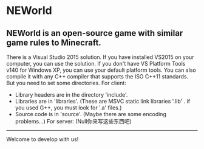 # NEWorld
NEWorld is an open-source game with similar game rules to Minecraft.
--------------------------------------------------
There is a Visual Studio 2015 solution. If you have installed VS2015 on your computer, you can use the solution.
If you don't have VS Platform Tools v140 for Windows XP, you can use your default platform tools.
You can also compile it with any C++ compiler that supports the ISO C++11 standards. But you need to set some directories.
For client:
- Library headers are in the directory 'include'.
- Libraries are in 'libraries'. (These are MSVC static link libraries '.lib' . if you used G++, you must look for '.a' files.)
- Source code is in 'source'. (Maybe there are some encoding problems...)
For server:
(Null你来写这些东西吧)
--------------------------------------------------
Welcome to develop with us!